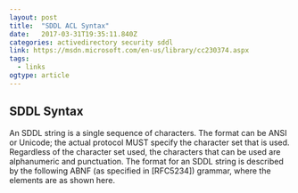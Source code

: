 ```yaml
---
layout: post 
title:  "SDDL ACL Syntax" 
date:   2017-03-31T19:35:11.840Z 
categories: activedirectory security sddl
link: https://msdn.microsoft.com/en-us/library/cc230374.aspx 
tags:
  - links
ogtype: article 
---
```


## SDDL Syntax

An SDDL string is a single sequence of characters. The format can be ANSI or Unicode; the actual protocol MUST specify the character set that is used. Regardless of the character set used, the characters that can be used are alphanumeric and punctuation.
The format for an SDDL string is described by the following ABNF (as specified in [RFC5234]) grammar, where the elements are as shown here.